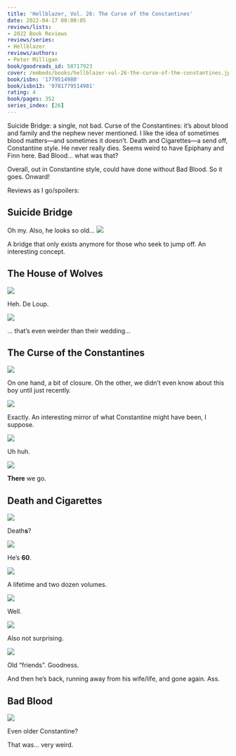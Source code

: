 ```yaml
---
title: 'Hellblazer, Vol. 26: The Curse of the Constantines'
date: 2022-04-17 00:00:05
reviews/lists:
- 2022 Book Reviews
reviews/series:
- Hellblazer
reviews/authors:
- Peter Milligan
book/goodreads_id: 58717923
cover: /embeds/books/hellblazer-vol-26-the-curse-of-the-constantines.jpg
book/isbn: '1779514980'
book/isbn13: '9781779514981'
rating: 4
book/pages: 352
series_index: [26]
---
```

Suicide Bridge: a single, not bad. Curse of the Constantines: it’s about blood and family and the nephew never mentioned. I like the idea of sometimes blood matters—and sometimes it doesn’t. Death and Cigarettes—a send off, Constantine style. He never really dies. Seems weird to have Epiphany and Finn here. Bad Blood… what was that?

Overall, out in Constantine style, could have done without Bad Blood. So it goes. Onward!

<!--more-->

Reviews as I go/spoilers:

## Suicide Bridge

Oh my. Also, he looks so old…
 ![](/embeds/books/attachments/hellblazer-26-2aa91e.png)

A bridge that only exists anymore for those who seek to jump off. An interesting concept. 

## The House of Wolves

![](/embeds/books/attachments/hellblazer-26-fdaaa1.png)

Heh. De Loup. 

![](/embeds/books/attachments/hellblazer-26-6bf437.png)

… that’s even weirder than their wedding…

## The Curse of the Constantines

![](/embeds/books/attachments/hellblazer-26-e283c2.png)

On one hand, a bit of closure. Oh the other, we didn’t even know about this boy until just recently. 

![](/embeds/books/attachments/hellblazer-26-52d2dc.png)

 
Exactly. An interesting mirror of what Constantine might have been, I suppose. 

![](/embeds/books/attachments/hellblazer-26-36d8bb.png)

Uh huh. 

![](/embeds/books/attachments/hellblazer-26-766752.png)

**There** we go. 

## Death and Cigarettes

![](/embeds/books/attachments/hellblazer-26-684d4e.png)

Death**s**?

![](/embeds/books/attachments/hellblazer-26-0a6f61.png)

He’s **60**. 

![](/embeds/books/attachments/hellblazer-26-919e11.png)

A lifetime and two dozen volumes. 

![](/embeds/books/attachments/hellblazer-26-5647a5.png)

Well. 

![](/embeds/books/attachments/hellblazer-26-f151d3.png)

Also not surprising. 

![](/embeds/books/attachments/hellblazer-26-45f564.png)

Old “friends”. Goodness. 

And then he’s  back, running away from his wife/life, and gone again. Ass. 

## Bad Blood

![](/embeds/books/attachments/hellblazer-26-4b4691.png)

Even older Constantine?

That was… very weird.